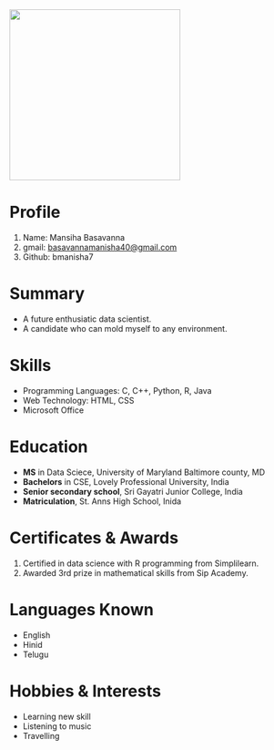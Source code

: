 <img src="https://github.com/bmanisha7/data690_manisha/blob/main/assignment_01/image0.jpg" height= "300"/>

# Profile
1. Name: Mansiha Basavanna
2. gmail: basavannamanisha40@gmail.com
3. Github: bmanisha7

# Summary

- A future enthusiatic data scientist.
- A candidate who can mold myself to any environment.

# Skills

- Programming Languages: C, C++, Python, R, Java
- Web Technology: HTML, CSS
- Microsoft Office

# Education

- **MS** in Data Sciece, University of Maryland Baltimore county, MD
- **Bachelors** in CSE, Lovely Professional University, India
- **Senior secondary school**, Sri Gayatri Junior College, India
- **Matriculation**, St. Anns High School, Inida

# Certificates & Awards

1. Certified in data science with R programming from Simplilearn.
2. Awarded 3rd prize in mathematical skills from Sip Academy.

# Languages Known

- English
- Hinid
- Telugu

# Hobbies & Interests

- Learning new skill
- Listening to music
- Travelling
